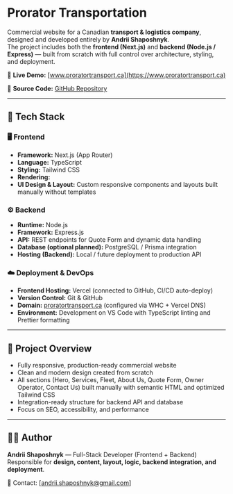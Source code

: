 # Prorator Transportation

Commercial website for a Canadian **transport & logistics company**, designed and developed entirely by **Andrii Shaposhnyk**.  
The project includes both the **frontend (Next.js)** and **backend (Node.js / Express)** — built from scratch with full control over architecture, styling, and deployment.

🔗 **Live Demo:** [www.proratortransport.ca](https://www.proratortransport.ca)

📂 **Source Code:** [GitHub Repository](https://github.com/AndriiShaposhnyk/prorator-transport)

---

## 🚀 Tech Stack

### 🖥️ Frontend
- **Framework:** Next.js (App Router)
- **Language:** TypeScript
- **Styling:** Tailwind CSS
- **Rendering:**    
- **UI Design & Layout:** Custom responsive components and layouts built manually without templates

### ⚙️ Backend
- **Runtime:** Node.js
- **Framework:** Express.js
- **API:** REST endpoints for Quote Form and dynamic data handling
- **Database (optional planned):** PostgreSQL / Prisma integration
- **Hosting (Backend):** Local / future deployment to production API

### ☁️ Deployment & DevOps
- **Frontend Hosting:** Vercel (connected to GitHub, CI/CD auto-deploy)
- **Version Control:** Git & GitHub
- **Domain:** [proratortransport.ca](https://www.proratortransport.ca) (configured via WHC + Vercel DNS)
- **Environment:** Development on VS Code with TypeScript linting and Prettier formatting

---

## 💼 Project Overview
- Fully responsive, production-ready commercial website
- Clean and modern design created from scratch
- All sections (Hero, Services, Fleet, About Us, Quote Form, Owner Operator, Contact Us) built manually with semantic HTML and optimized Tailwind CSS
- Integration-ready structure for backend API and database
- Focus on SEO, accessibility, and performance

---

## 👨‍💻 Author
**Andrii Shaposhnyk** — Full-Stack Developer (Frontend + Backend)  
Responsible for **design, content, layout, logic, backend integration, and deployment**.

📧 Contact: [andrii.shaposhnyk@gmail.com]
